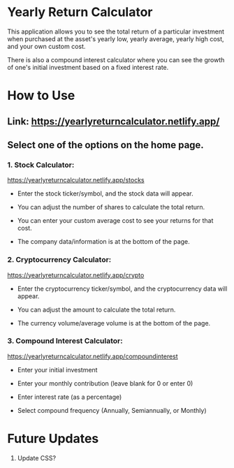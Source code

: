 # Yearly Return Calculator

This application allows you to see the total return 
of a particular investment when purchased at the asset's
yearly low, yearly average, yearly high cost, and your own custom cost.

There is also a compound interest calculator where you can see the growth of one's initial investment 
based on a fixed interest rate.

# How to Use

## Link: https://yearlyreturncalculator.netlify.app/

## Select one of the options on the home page.

### 1. Stock Calculator: 
https://yearlyreturncalculator.netlify.app/stocks
* Enter the stock ticker/symbol, and the stock data will appear.

* You can adjust the number of shares to calculate the total return.

* You can enter your custom average cost to see your returns for that cost.

* The company data/information is at the bottom of the page.

### 2. Cryptocurrency Calculator: 
https://yearlyreturncalculator.netlify.app/crypto

* Enter the cryptocurrency ticker/symbol, and the cryptocurrency data will appear.

* You can adjust the amount to calculate the total return.

* The currency volume/average volume is at the bottom of the page.

### 3. Compound Interest Calculator: 
https://yearlyreturncalculator.netlify.app/compoundinterest

* Enter your initial investment

* Enter your monthly contribution (leave blank for 0 or enter 0)

* Enter interest rate (as a percentage)

* Select compound frequency (Annually, Semiannually, or Monthly)

# Future Updates

1. Update CSS?